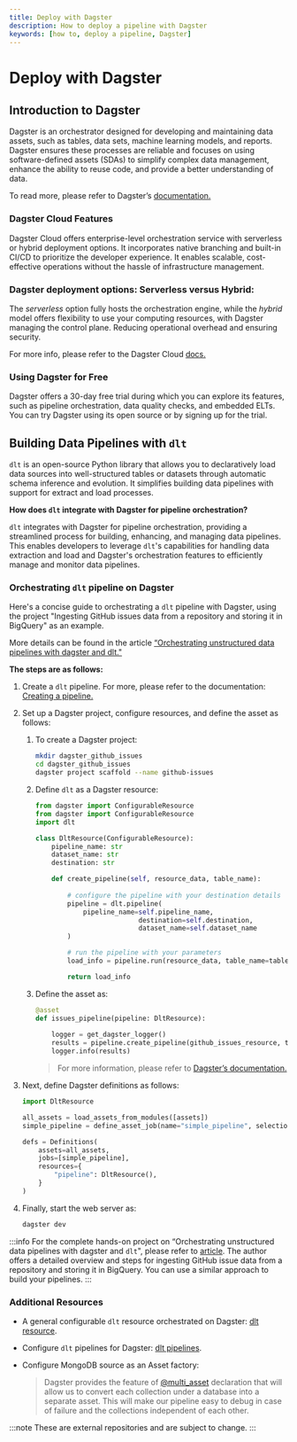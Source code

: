 ```yaml
---
title: Deploy with Dagster
description: How to deploy a pipeline with Dagster
keywords: [how to, deploy a pipeline, Dagster]
---
```


# Deploy with Dagster

## Introduction to Dagster

Dagster is an orchestrator designed for developing and maintaining data assets, such as
tables, data sets, machine learning models, and reports. Dagster ensures these processes are
reliable and focuses on using software-defined assets (SDAs) to simplify complex data management,
enhance the ability to reuse code, and provide a better understanding of data.

To read more, please refer to Dagster’s
[documentation.](https://docs.dagster.io/getting-started?_gl=1*19ikq9*_ga*NTMwNTUxNDAzLjE3MDg5Mjc4OTk.*_ga_84VRQZG7TV*MTcwOTkwNDY3MS4zLjEuMTcwOTkwNTYzNi41Ny4wLjA.*_gcl_au*OTM3OTU1ODMwLjE3MDg5Mjc5MDA.)

### Dagster Cloud Features

Dagster Cloud offers enterprise-level orchestration service with serverless or hybrid deployment
options. It incorporates native branching and built-in CI/CD to prioritize the developer experience.
It enables scalable, cost-effective operations without the hassle of infrastructure management.

### Dagster deployment options: **Serverless** versus **Hybrid**:

The *serverless* option fully hosts the orchestration engine, while the *hybrid* model offers
flexibility to use your computing resources, with Dagster managing the control plane. Reducing
operational overhead and ensuring security.

For more info, please refer to the Dagster Cloud [docs.](https://dagster.io/cloud)

### Using Dagster for Free

Dagster offers a 30-day free trial during which you can explore its features, such as pipeline
orchestration, data quality checks, and embedded ELTs. You can try Dagster using its open source or
by signing up for the trial.

## Building Data Pipelines with `dlt`

`dlt` is an open-source Python library that allows you to declaratively load data sources into
well-structured tables or datasets through automatic schema inference and evolution. It simplifies 
building data pipelines with support for extract and load processes.

**How does `dlt` integrate with Dagster for pipeline orchestration?**

`dlt` integrates with Dagster for pipeline orchestration, providing a streamlined process for
building, enhancing, and managing data pipelines. This enables developers to leverage `dlt`'s
capabilities for handling data extraction and load and Dagster's orchestration features to efficiently manage and monitor data pipelines.

### Orchestrating `dlt` pipeline on Dagster

Here's a concise guide to orchestrating a `dlt` pipeline with Dagster, using the project "Ingesting
GitHub issues data from a repository and storing it in BigQuery" as an example. 

More details can be found in the article
[“Orchestrating unstructured data pipelines with dagster and dlt."](https://dagster.io/blog/dagster-dlt)

**The steps are as follows:**
1. Create a `dlt` pipeline. For more, please refer to the documentation:
[Creating a pipeline.](https://dlthub.com/docs/walkthroughs/create-a-pipeline)

1. Set up a Dagster project, configure resources, and define the asset as follows:

   1. To create a Dagster project:
      ```sh
      mkdir dagster_github_issues  
      cd dagster_github_issues  
      dagster project scaffold --name github-issues  
      ```

   1. Define `dlt` as a Dagster resource:
      ```py
      from dagster import ConfigurableResource  
      from dagster import ConfigurableResource  
      import dlt  

      class DltResource(ConfigurableResource):  
          pipeline_name: str  
          dataset_name: str  
          destination: str  

          def create_pipeline(self, resource_data, table_name):  
       
              # configure the pipeline with your destination details  
              pipeline = dlt.pipeline(  
                  pipeline_name=self.pipeline_name, 
                                destination=self.destination, 
                                dataset_name=self.dataset_name  
              )  

              # run the pipeline with your parameters  
              load_info = pipeline.run(resource_data, table_name=table_name)  

              return load_info  
      ```
   1. Define the asset as:
      ```py
      @asset  
      def issues_pipeline(pipeline: DltResource):  
          
          logger = get_dagster_logger()  
          results = pipeline.create_pipeline(github_issues_resource, table_name='github_issues')  
          logger.info(results)  
      ```
      > For more information, please refer to
      > [Dagster’s documentation.](https://docs.dagster.io/getting-started/quickstart)

1. Next, define Dagster definitions as follows:
   ```py
   import DltResource
   
   all_assets = load_assets_from_modules([assets])  
   simple_pipeline = define_asset_job(name="simple_pipeline", selection= ['issues_pipeline'])  

   defs = Definitions(  
       assets=all_assets,  
       jobs=[simple_pipeline],  
       resources={  
           "pipeline": DltResource(),  
       }  
   ) 
   ```

1. Finally, start the web server as:

   ```sh
   dagster dev
   ```

:::info 
For the complete hands-on project on “Orchestrating unstructured data pipelines with dagster and
`dlt`", please refer to [article](https://dagster.io/blog/dagster-dlt). The author offers a
detailed overview and steps for ingesting GitHub issue data from a repository and storing it in
BigQuery. You can use a similar approach to build your pipelines.
:::

### Additional Resources

- A general configurable `dlt` resource orchestrated on Dagster:
  [dlt resource](https://github.com/dagster-io/dagster-open-platform/blob/5030ff6828e2b001a557c6864f279c3b476b0ca0/dagster_open_platform/resources/dlt_resource.py#L29).

- Configure `dlt` pipelines for Dagster:
  [dlt pipelines](https://github.com/dagster-io/dagster-open-platform/tree/5030ff6828e2b001a557c6864f279c3b476b0ca0/dagster_open_platform/assets/dlt_pipelines).

- Configure MongoDB source as an Asset factory:
  > Dagster provides the feature of
  > [@multi_asset](https://github.com/dlt-hub/dlt-dagster-demo/blob/21a8d18b6f0424f40f2eed5030989306af8b8edb/mongodb_dlt/mongodb_dlt/assets/__init__.py#L18)
  > declaration that will allow us to convert each collection under a database into a separate
  > asset. This will make our pipeline easy to debug in case of failure and the collections
  > independent of each other.

:::note 
These are external repositories and are subject to change. 
:::
